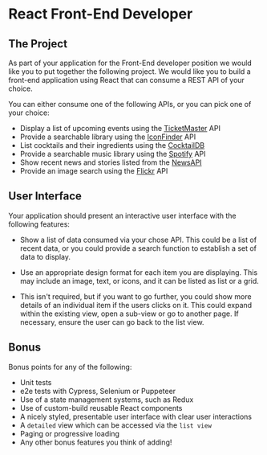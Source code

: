 # React Front-End Developer

## The Project

As part of your application for the Front-End developer position we would like you
to put together the following project. We would like you to build a front-end application
using React that can consume a REST API of your choice.

You can either consume one of the following APIs, or you can pick one of your choice:

- Display a list of upcoming events using the [TicketMaster](https://developer.ticketmaster.com/products-and-docs/apis/getting-started/) API
- Provide a searchable library using the [IconFinder](https://developer.iconfinder.com/reference/overview-1) API
- List cocktails and their ingredients using the [CocktailDB](https://www.thecocktaildb.com/api.php)
- Provide a searchable music library using the [Spotify](https://developer.spotify.com/documentation/web-api/) API
- Show recent news and stories listed from the [NewsAPI](https://newsapi.org/)
- Provide an image search using the [Flickr](https://www.flickr.com/services/api/) API

## User Interface

Your application should present an interactive user interface with the following features:

- Show a list of data consumed via your chose API.
  This could be a list of recent data, or you could provide a search 
  function to establish a set of data to display. 

- Use an appropriate design format for each item you are displaying.
  This may include an image, text, or icons, and it can
  be listed as list or a grid.
  
- This isn't required, but if you want to go further, you could show more details
  of an individual item if the users clicks on it. This could expand within the existing
  view, open a sub-view or go to another page. If necessary, ensure the user can go back
  to the list view.
  
## Bonus

Bonus points for any of the following:

- Unit tests
- e2e tests with Cypress, Selenium or Puppeteer
- Use of a state management systems, such as Redux
- Use of custom-build reusable React components
- A nicely styled, presentable user interface with clear user interactions
- A `detailed` view which can be accessed via the `list view`
- Paging or progressive loading
- Any other bonus features you think of adding!
